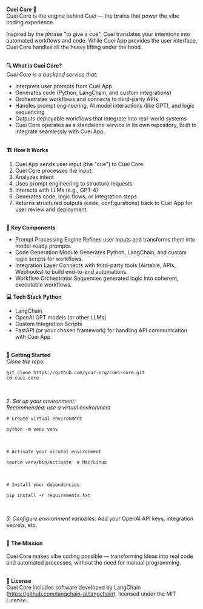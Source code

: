 **Cuei Core 🧠**<br>
Cuei Core is the engine behind Cuei — the brains that power the vibe coding experience.<br>

Inspired by the phrase "to give a cue", Cuei translates your intentions into automated workflows and code. While Cuei App provides the user interface, Cuei Core handles all the heavy lifting under the hood.<br><br>


**🔍 What is Cuei Core?**<br>
*Cuei Core is a backend service that:*<br>

- Interprets user prompts from Cuei App<br>
- Generates code (Python, LangChain, and custom integrations)<br>
- Orchestrates workflows and connects to third-party APIs<br>
- Handles prompt engineering, AI model interactions (like GPT), and logic sequencing<br>
- Outputs deployable workflows that integrate into real-world systems<br>
- Cuei Core operates as a standalone service in its own repository, built to integrate seamlessly with Cuei App.<br><br>


**🏗️ How It Works**<br>
1. Cuei App sends user input (the "cue") to Cuei Core.<br>
2. Cuei Core processes the input:<br>
3. Analyzes intent<br>
4. Uses prompt engineering to structure requests<br>
5. Interacts with LLMs (e.g., GPT-4)<br>
6. Generates code, logic flows, or integration steps<br>
7. Returns structured outputs (code, configurations) back to Cuei App for user review and deployment.<br><br>


**🧩 Key Components**<br> 
- Prompt Processing Engine Refines user inputs and transforms them into model-ready prompts.<br>
- Code Generation Module Generates Python, LangChain, and custom logic scripts for workflows.<br>
- Integration Layer Connects with third-party tools (Airtable, APIs, Webhooks) to build end-to-end automations.<br>
- Workflow Orchestrator Sequences generated logic into coherent, executable workflows.<br>


**💻 Tech Stack Python**<br>
- LangChain<br>
- OpenAI GPT models (or other LLMs)<br>
- Custom Integration Scripts<br>
- FastAPI (or your chosen framework) for handling API communication with Cuei App<br><br>


**🚀 Getting Started**<br>
*Clone the repo:*<br>
```
git clone https://github.com/your-org/cuei-core.git
cd cuei-core
```
<br>

*2. Set up your environment:*<br>
*Recommended: use a virtual environment*<br>

```
# Create virtual environment

python -m venv venv
```

<br>

```
# Activate your virutal environment

source venv/bin/activate  # Mac/Linux
```

<br>

```
# Install your dependencies

pip install -r requirements.txt
```

<br>

*3. Configure environment variables:* Add your OpenAI API keys, integration secrets, etc.<br><br>

**🎯 The Mission**<br><br>
Cuei Core makes vibe coding possible — transforming ideas into real code and automated processes, without the need for manual programming.<br><br>

**📄 License**<br>
Cuei Core includes software developed by LangChain (https://github.com/langchain-ai/langchain), licensed under the MIT License.
